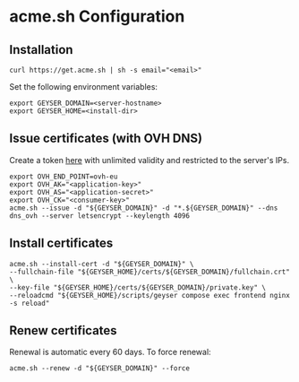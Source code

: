 # acme.sh Configuration

## Installation

```shell
curl https://get.acme.sh | sh -s email="<email>"
```

Set the following environment variables:

```shell
export GEYSER_DOMAIN=<server-hostname>
export GEYSER_HOME=<install-dir>
```

## Issue certificates (with OVH DNS)

Create a token [here][token-url] with unlimited validity and restricted to the server's IPs.

```shell
export OVH_END_POINT=ovh-eu
export OVH_AK="<application-key>"
export OVH_AS="<application-secret>"
export OVH_CK="<consumer-key>"
acme.sh --issue -d "${GEYSER_DOMAIN}" -d "*.${GEYSER_DOMAIN}" --dns dns_ovh --server letsencrypt --keylength 4096
```

## Install certificates

```shell
acme.sh --install-cert -d "${GEYSER_DOMAIN}" \
--fullchain-file "${GEYSER_HOME}/certs/${GEYSER_DOMAIN}/fullchain.crt" \
--key-file "${GEYSER_HOME}/certs/${GEYSER_DOMAIN}/private.key" \
--reloadcmd "${GEYSER_HOME}/scripts/geyser compose exec frontend nginx -s reload"
```

## Renew certificates

Renewal is automatic every 60 days. To force renewal:

```shell
acme.sh --renew -d "${GEYSER_DOMAIN}" --force
```

[token-url]: https://api.ovh.com/createToken/?GET=/domain/zone/${GEYSER_DOMAIN}&GET=/domain/zone/${GEYSER_DOMAIN}/*&POST=/domain/zone/${GEYSER_DOMAIN}/*&PUT=/domain/zone/${GEYSER_DOMAIN}/*&DELETE=/domain/zone/${GEYSER_DOMAIN}/record/*
